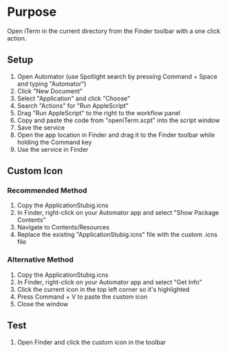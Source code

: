 # Purpose

Open iTerm in the current directory from the Finder toolbar with a one click action.

## Setup

1. Open Automator (use Spotlight search by pressing Command + Space and typing "Automator")
2. Click "New Document"
3. Select "Application" and click "Choose"
4. Search "Actions" for "Run AppleScript"
5. Drag "Run AppleScript" to the right to the workflow panel
6. Copy and paste the code from "openiTerm.scpt" into the script window
7. Save the service
8. Open the app location in Finder and drag it to the Finder toolbar while holding the Command key
9. Use the service in Finder

## Custom Icon

### Recommended Method

1. Copy the ApplicationStubig.icns
2. In Finder, right-click on your Automator app and select "Show Package Contents"
3. Navigate to Contents/Resources
4. Replace the existing "ApplicationStubig.icns" file with the custom .icns file

### Alternative Method

1. Copy the ApplicationStubig.icns
2. In Finder, right-click on your Automator app and select "Get Info"
3. Click the current icon in the top left corner so it's highlighted
4. Press Command + V to paste the custom icon
5. Close the window

## Test

1. Open Finder and click the custom icon in the toolbar
